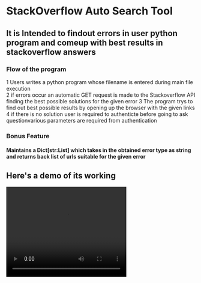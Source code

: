 
# StackOverflow Auto Search Tool
 
## It is Intended to findout errors in user python program and comeup with best results in stackoverflow answers

### Flow of the program

 1 Users writes a python program whose filename is entered during main file execution  
 2 if errors occur an automatic GET request is made to the Stackoverflow API finding the best  possible solutions for the given error 
 3 The program trys to find out best possible results by opening up the browser with the given links 
 4 if there is no solution user is required to authenticte  before going to ask questionvarious parameters are required from authentication 

### Bonus Feature

####  Maintains a Dict[str:List] which takes in the obtained error type as string and returns back list of urls suitable for the given error 
 
## Here's a demo of its working


<video width="320" height="240" controls>
  <source src="https://user-images.githubusercontent.com/56113657/104713447-e750e680-5749-11eb-80ac-b127132529e8.mp4" type="video/mp4">
 </video>
